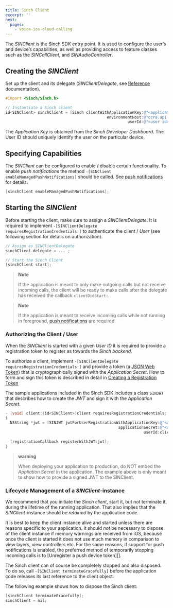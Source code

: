 ```yaml
---
title: Sinch Client
excerpt: ''
next:
  pages:
    - voice-ios-cloud-calling
---
```


The _SINClient_ is the Sinch SDK entry point. It is used to configure the user’s and device’s capabilities, as well as providing access to feature classes such as the _SINCallClient_, and _SINAudioController_.

## Creating the _SINClient_

Set up the client and its delegate (_SINClientDelegate_, see [Reference](reference/html/Protocols/SINClientDelegate.html) documentation).

```objectivec
#import <Sinch/Sinch.h>

// Instantiate a Sinch client
id<SINClient> sinchClient = [Sinch clientWithApplicationKey:@"<application key>"
                                            environmentHost:@"ocra.api.sinch.com"
                                                     userId:@"<user id>"];
```

The _Application Key_ is obtained from the _Sinch Developer Dashboard_. The User ID should uniquely identify the user on the particular device.

## Specifying Capabilities

The _SINClient_ can be configured to enable / disable certain functionality. To enable _push notifications_ the method `-[SINClient enableManagedPushNotifications]` should be called. See [push notifications](doc:voice-ios-cloud-local-and-remote-push-notifications) for details.

```objectivec
[sinchClient enableManagedPushNotifications];
```

## Starting the _SINClient_

Before starting the client, make sure to assign a _SINClientDelegate_. It is required to implement `-[SINClientDelegate requiresRegistrationCredentials:]` to authenticate the client / _User_ (see following section for details on authorization).

```objectivec
// Assign as SINClientDelegate
sinchClient.delegate = ... ;

// Start the Sinch Client
[sinchClient start];

```
> **Note**
>
> If the application is meant to only make outgoing calls but not receive incoming calls, the client will be ready to make calls after the delegate has received the callback `clientDidStart:`. 

> **Note**
>
> If the application is meant to receive incoming calls while not running in foreground, [push notifications](doc:voice-ios-cloud-local-and-remote-push-notifications) are required.


### Authorizing the Client / User

When the _SINClient_ is started with a given _User ID_ it is required to provide a registration token to register as towards the _Sinch backend_.

To authorize a client, implement `-[SINClientDelegate requiresRegistrationCredentials:]` and provide a token (a [JSON Web Token](https://jwt.io/)) that is cryptographically signed with the _Application Secret_. 
How to form and sign this token is described in detail in [Creating a Registration Token](doc:voice-ios-cloud-application-authentication)

The sample applications included in the Sinch SDK includes a class `SINJWT` that describes how to create the _JWT_ and sign it with the _Application Secret_.

```objectivec
- (void) client:(id<SINClient>)client requiresRegistrationCredentials:(id<SINClientRegistration>)registrationCallback
{
  NSString *jwt = [SINJWT jwtForUserRegistrationWithApplicationKey:@"<application key>"
                                                 applicationSecret:@"<application secret>"
                                                            userId:client.userId];

  [registrationCallback registerWithJWT:jwt];
}
```

> **warning**
>
> When deploying your application to production, do NOT embed the _Appliation Secret_ in the application. The example above is only meant to show how to provide a signed JWT to the SINClient.

### Lifecycle Management of a _SINClient_-instance

We recommend that you initiate the _Sinch client_, start it, but not terminate it, during the lifetime of the running application. That also implies that the _SINClient_-instance should be _retained_ by the application code.

It is best to keep the client instance alive and started unless there are reasons specific to your application. It should _not_ be necessary to dispose of the client instance if memory warnings are received from iOS, because once the client is started it does not use much memory in comparison to view layers, view controllers etc. For the same reasons, if support for push notifications is enabled, the preferred method of temporarily stopping incoming calls is to \[Unregister a push device token\]\[\].

The Sinch client can of course be completely stopped and also disposed. To do so, call `-[SINClient terminateGracefully]` before the application code releases its last reference to the client object.

The following example shows how to dispose the Sinch client:

```objectivec
[sinchClient terminateGracefully];
sinchClient = nil;
```
